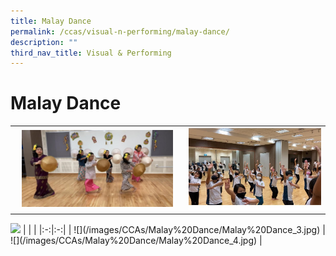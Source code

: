```yaml
---
title: Malay Dance
permalink: /ccas/visual-n-performing/malay-dance/
description: ""
third_nav_title: Visual & Performing
---
```

# Malay Dance

|   |   |
|:-:|:-:|
|  <img src="/images/CCAs/Malay%20Dance/Malay%20Dance_1.jpg" style="width:92%"> |  ![](/images/CCAs/Malay%20Dance/Malay%20Dance_2.jpg)   |

<img src="/images/Announcements/3241389-200.png" style="width:50%">
|   |   |
|:-:|:-:|
|  ![](/images/CCAs/Malay%20Dance/Malay%20Dance_3.jpg) |  ![](/images/CCAs/Malay%20Dance/Malay%20Dance_4.jpg)   |